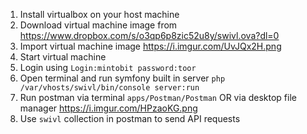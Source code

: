1. Install virtualbox on your host machine
2. Download virtual machine image from https://www.dropbox.com/s/o3qp6p8zic52u8y/swivl.ova?dl=0
3. Import virtual machine image https://i.imgur.com/UvJQx2H.png
4. Start virtual machine
5. Login using `Login:mintobit password:toor`
6. Open terminal and run symfony built in server `php /var/vhosts/swivl/bin/console server:run`
7. Run postman via terminal `apps/Postman/Postman` OR via desktop file manager https://i.imgur.com/HPzaoKG.png
8. Use `swivl` collection in postman to send API requests

